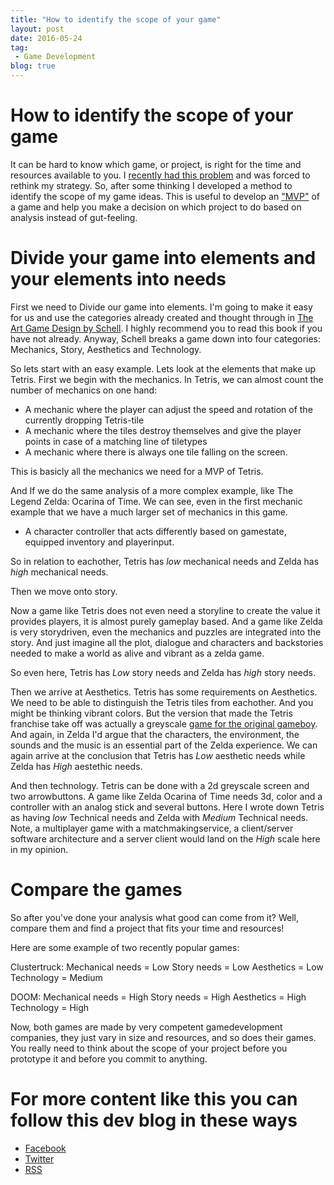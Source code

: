 ```yaml
---
title: "How to identify the scope of your game"
layout: post
date: 2016-05-24
tag:
 - Game Development
blog: true
---
```

# How to identify the scope of your game
It can be hard to know which game, or project, is right for the time and resources available to you. I [recently had this problem](/bamsing-day-12/) and was forced to rethink my strategy. So, after some thinking I developed a method to identify the scope of my game ideas. This is useful to develop an ["MVP"](https://en.wikipedia.org/wiki/Minimum_viable_product) of a game and help you make a decision on which project to do based on analysis instead of gut-feeling.

# Divide your game into elements and your elements into needs

First we need to Divide our game into elements. I'm going to make it easy for us and use the categories already created and thought through in [The Art Game Design by Schell](http://www.amazon.com/Art-Game-Design-book-lenses/dp/0123694965). I highly recommend you to read this book if you have not already. Anyway, Schell breaks a game down into four categories:
Mechanics, Story, Aesthetics and Technology.

So lets start with an easy example. Lets look at the elements that make up Tetris.
First we begin with the mechanics.
In Tetris, we can almost count the number of mechanics on one hand:
 - A mechanic where the player can adjust the speed and rotation of the currently dropping Tetris-tile
 - A mechanic where the tiles destroy themselves and give the player points in case of a matching line of tiletypes
 - A mechanic where there is always one tile falling on the screen.

This is basicly all the mechanics we need for a MVP of Tetris.

And If we do the same analysis of a more complex example, like The Legend Zelda: Ocarina of Time. We can see, even in the first mechanic example that we have a much larger set of mechanics in this game.
 - A character controller that acts differently based on gamestate, equipped inventory and playerinput.

So in relation to eachother, Tetris has _low_ mechanical needs and Zelda has _high_ mechanical needs.

Then we move onto story.

Now a game like Tetris does not even need a storyline to create the value it provides players, it is almost purely gameplay based. And a game like Zelda is very storydriven, even the mechanics and puzzles are integrated into the story. And just imagine all the plot, dialogue and characters and backstories needed to make a world as alive and vibrant as a zelda game.

So even here, Tetris has _Low_ story needs and Zelda has _high_ story needs.

Then we arrive at Aesthetics. Tetris has some requirements on Aesthetics. We need to be able to distinguish the Tetris tiles from eachother. And you might be thinking vibrant colors. But the version that made the Tetris franchise take off was actually a greyscale [game for the original gameboy](https://en.wikipedia.org/wiki/Tetris_(Game_Boy)). And again, in Zelda I'd argue that the characters, the environment, the sounds and the music is an essential part of the Zelda experience. We can again arrive at the conclusion that Tetris has _Low_ aesthetic needs while Zelda has _High_ aestethic needs.

And then technology. Tetris can be done with a 2d greyscale screen and two arrowbuttons. A game like Zelda Ocarina of Time needs 3d, color and a controller with an analog stick and several buttons.
Here I wrote down Tetris as having _low_ Technical needs and Zelda with _Medium_ Technical needs. Note, a multiplayer game with a matchmakingservice, a client/server software architecture and a server client would land on the _High_ scale here in my opinion.

# Compare the games
So after you've done your analysis what good can come from it? Well, compare them and find a project that fits your time and resources!

Here are some example of two recently popular games:

Clustertruck:
Mechanical needs = Low
Story needs = Low
Aesthetics = Low
Technology = Medium

DOOM:
Mechanical needs = High
Story needs = High
Aesthetics = High
Technology = High

Now, both games are made by very competent gamedevelopment companies, they just vary in size and resources, and so does their games. You really need to think about the scope of your project before you prototype it and before you commit to anything.

# For more content like this you can follow this dev blog in these ways

 - [Facebook](http://Facebook.com/kirikorostudios)
 - [Twitter](http://twitter.com/happypwn)
 - [RSS](http://kirikoro.com/feed.xml)
